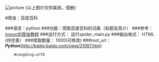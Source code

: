 
![picture](http://pics.sc.chinaz.com/files/pic/pic9/201508/apic14052.jpg)
{以上图片仅供美观，侵删}

#爬虫：百度百科

###语言：python
###功能：爬取百度百科的词条（标题及简介）
###参考：[imooc的爬虫教程](http://www.imooc.com/learn/563)
###运行方式： 运行spider_main.py
###输出格式： HTML (待完善）
###爬取数量： 1000(可修改)
###root_url：***Python***(<http://baike.baidu.com/view/21087.htm>)

        #congding:utf8